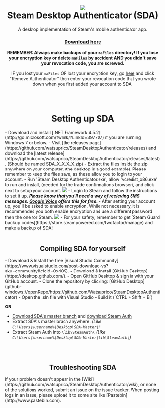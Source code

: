 <h1 align="center">
  <img  src="http://i.imgur.com/60QOYqG.jpg"/>
  <br/>
  Steam Desktop Authenticator (SDA)
</h1>
<p align="center">
  A desktop implementation of Steam's mobile authenticator app.<br/>
  <!--<sup>This fork is managed by Watsuprico and uses <a href="https://github.com/IgnaceMaes/MaterialSkin">a material design look.</a>-->
</p>
<h3 align="center">
  <a href="https://github.com/watsuprico/SteamDesktopAuthenticator/releases/latest">Download here</a>
</h3>
<p align="center">
  <b>REMEMBER: Always make backups of your <code>maFiles</code> directory! If you lose your encryption key or delete <code>maFiles</code> by accident AND you didn't save your revocation code, you are screwed.</b>
  <br/>
  <br/>
  IF you lost your <code>maFiles</code> OR lost your encryption key, go <a href="https://store.steampowered.com/twofactor/manage">here</a> and click "Remove Authenticator" then enter your revocation code that you wrote down when you first added your account to SDA.
</p>

<br/>
<br/>

<h1 align="center">
  Setting up SDA
</h1>
  - Download and install [.NET Framework 4.5.2](http://go.microsoft.com/fwlink/?LinkId=397707) if you are running Windows 7 or below.
  - Visit [the releases page](https://github.com/watsuprico/SteamDesktopAuthenticator/releases) and download the [latest release](https://github.com/watsuprico/SteamDesktopAuthenticator/releases/latest). (Should be named SDA_X_X_X_X.zip)
  - Extract the files inside the zip anywhere on your computer, (the desktop is a good example). Please remember to keep the files save, as these allow you to login to your account.
  - Run 'Steam Desktop Authenticator.exe', allow 'vcredist_x86.exe' to run and install, (needed for the trade confirmations browser), and click next to setup your account. <img src="http://i.imgur.com/lRGJ7f8.png"/>
   - Login to Steam and follow the instructions to set it up. <b><i>Please know that you'll need a way of recieving SMS messages. <a href="google.com/voice">Google Voice</a> offers this for free.</b></i>
   - After setting your account up, you'll be asked to enable encryption. While not necessary, it is recommended you both enable encryption and use a different password then the one for Steam. <img src="http://i.imgur.com/OtRTW48.png"/>
   - For your safety, remember to get [Steam Guard backup codes](https://store.steampowered.com/twofactor/manage) and make a backup of SDA!

<br/>
<br/>

<h2 align="center">
  Compiling SDA for yourself
</h2>
- Download & Install the free [Visual Studio Community](https://www.visualstudio.com/post-download-vs?sku=community&clcid=0x409).
- Download & Install [GitHub Desktop](https://desktop.github.com/).
- Open GitHub Desktop & sign in with your GitHub account.
- Clone the repository by clicking: [GitHub Desktop](github-windows://openRepo/https://github.com/Watsuprico/SteamDesktopAuthenticator)
- Open the .sln file with Visual Studio
- Build it (`CTRL + Shift + B`)

**OR**
- [Download SDA's master branch](https://github.com/watsuprico/SteamDesktopAuthenticator/archive/master.zip) and [download Steam Auth](https://github.com/geel9/SteamAuth/archive/master.zip) 
- Extract SDA's master brach anywhere. *(Like `C:\Users\%username%\Desktop\SDA-Master\`)*
 - Extract Steam Auth into `\lib\SteamAuth\` *(Like `C:\Users\%username%\Desktop\SDA-Master\lib\SteamAuth\`)*

<br/>
<br/>

<h2 align="center">
  Troubleshooting SDA
</h2>
If your problem doesn't appear in the [Wiki](https://github.com/watsuprico/SteamDesktopAuthenticator/wiki), or none of the solutions worked, submit an issue on the issue tracker. When posting logs in an issue, please upload it to some site like [Pastebin](http://www.pastebin.com).

<br/>
<br/>



<!--<h1 align="center">
  Themes
</h1>
<p align="center">
  SDA has a <a href="https://github.com/IgnaceMaes/MaterialSkin">material design look</a> to it which also allows for custom theming.
  <br/>
  In the theme editor you can customize the theme using Google's color pallete... <img src="http://i.imgur.com/Z0ZvQ0I.png"/>
  <br/>
  ...or select your own! <img src="http://i.imgur.com/NGYQ0gM.png"/>
</p>-->
